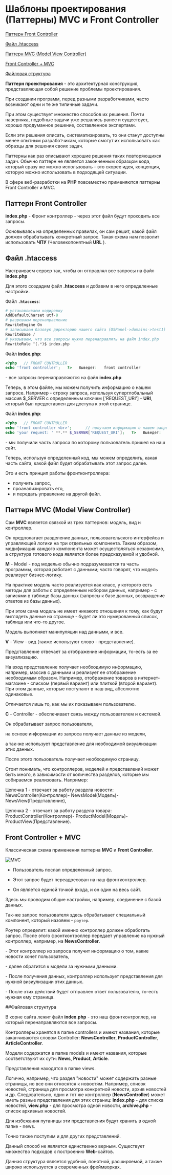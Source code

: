 # Шаблоны проектирования (Паттерны) MVC и Front Controller

[Паттерн Front Controller](#паттерн-front-controller)

[Файл .htaccess](#файл-htaccess)

[Паттерн MVC (Model View Controller)](#паттерн-mvc-model-view-controller)

[Front Controller + MVC](#front-controller--mvc)

[Файловая структура](#файловая-структура)

**Паттерн проектирования** \- это архитектурная конструкция, представляющая собой решение проблемы проектирования.

При создании программ, перед разными разработчиками, часто возникают одни и те же типичные задачи.

При этом существует множество способов их решения. Почти наверняка, подобные задачи уже решались ранее и существует, хорошо продуманное решение, составленное экспертами.

Если эти решения описать, систематизировать, то они станут доступны менее опытным разработчикам, которые смогут их использовать как образцы для решения своих задач.

Паттерны как раз описывают хорошие решения таких повторяющихся задач. Обычно паттерн не является законченным образцом кода, который сразу же можно использовать - это скорее идея, концепция, которую можно использовать в подходящей ситуации.

В сфере веб-разработки на **PHP** повсеместно применяются паттерны Front Controller и MVC.

## Паттерн Front Controller

**index.php** \- Фронт контроллер \- через этот файл будут проходить все запросы.

Основываясь на определенных правилах, он сам решит, какой файл должен обрабатывать конкретный запрос. Такая схема нам позволит использовать **ЧПУ** (Человекопонятный **URL** ).

## Файл .htaccess

Настраиваем сервер так, чтобы он отправлял все запросы на файл **index.php**

Для этого создадим файл **.htaccess** и добавим в него определенные настройки.

Файл **`.htaccess`**:

```php
# устанавливаем кодировку   
AddDefaultCharset utf-8      
# разрешаем перенаправление   
RewriteEngine On      
# записываем базовую директорию нашего сайта (OSPanel->domains->test1)   
RewriteBase /      
# указываем, что все запросы нужно перенаправлять на файл index.php   
RewriteRule ^(.*)$ index.php
```







Файл **index.php**:

```php 
<?php   // FRONT CONTROLLER   
echo 'front controller';   ?>   Выведет:   front controller
```
\- все запросы перенаправляются на файл **index.php**



Теперь, в этом файле, мы можем получить информацию о нашем запросе. Например - строку запроса, используя суперглобальный массив $\_SERVER с определенным ключем \['REQUEST\_URI'\] - **URI**, который был предоставлен для доступа к этой странице.

Файл **index.php**:



```php
<?php   // FRONT CONTROLLER   
echo 'front controller <br>';      // получаем информацию о нашем запросе   
echo 'your request: ' **.** $_SERVER['REQUEST_URI'];   ?>   Выведет:   your request: /
```
\- мы получили часть запроса по которому пользователь пришел на наш сайт.

Теперь, используя определенный код, мы можем определить, какая часть сайта, какой файл будет обрабатывать этот запрос далее.

Это и есть принцип работы фронтконтроллера:

- получить запрос,  
- проанализировать его,  
- и передать управление на другой файл.

## Паттерн MVC (Model View Controller)

Сам **MVC** является связкой из трех паттернов: модель, вид и контроллер.

Он предполагает разделение данных, пользовательского интерфейса и управляющей логики на три отдельных компонента. Таким образом, модификация каждого компонента может осуществляться независимо, а структура готового кода является более предсказуемой и удобной.

**M** - Model - под моделью обычно подразумевается та часть программы, которая работает с данными; часто говорят, что модель реализует бизнес-логику.

На практике модель часто реализуется как класс, у которого есть методы для работы с определенным нобором данных, например - с записями в таблице базы данных (запросы к базе данных, возвращение ответов из базы данных).

При этом сама модель не имеет никакого отношения к тому, как будут выглядеть данные на странице - будет ли это нумерованный список, таблица или что-то другое.

Модель выполняет манипуляции над данными, и все.

**V** - View \- вид (также используют слово - представление).

Представление отвечает за отображение информации, то-есть за ее визуализацию.

На вход представление получает необходимую информацию, например, массив с данными и реализует ее отображение необходимым образом. Например, отображение товаров в интернет-магазине - списком (первый вариант) или плиткой (второй вариант). При этом данные, которые поступают в наш вид, абсолютно одинаковые.

Отличается лишь то, как мы их показываем пользователю.

**C** - Controller - обеспечивает связь между пользователем и системой.

Он обрабатывает запрос пользователя,

на основе информации из запроса получает данные из модели,

а так-же использует представление для необходимой визуализации этих данных.

После этого пользователь получает необходимую страницу.

Стоит понимать, что контроллеров, моделей и представлений может быть много, в зависимости от количества разделов, которые мы собираемся реализовать. Например:

Цепочка 1 - отвечает за работу раздела новости: NewsController(Контроллер)- NewsModel(Модель)- NewsView(Представление),

Цепочка 2 - отвечает за работу раздела товара: ProductController(Контроллер)- ProductModel(Модель)- ProductView(Представление).




## Front Controller + MVC

Классическая схема применения паттерна **MVC** и **Front Controller**.

![MVC](/doc/img/mvc.png)

- Пользователь послал определенный запрос.

- Этот запрос будет переадресован на наш фронтконтроллер.

- Он является единой точкой входа, и он один на весь сайт.

Здесь мы проводим общие настройки, например, соединение с базой данных.

Так-же запрос пользователя здесь обрабатывает специальный компонент, который назовем - `роутер`.

Роутер определит: какой именно контроллер должен обработать запрос. После этого фронтконтроллер передает управление на нужный контроллер, например, на **NewsController**.

\- Этот контроллер из запроса получит информацию о том, какие новости хочет пользователь,

\- далее обратится к модели за нужными данными.

\- После получения данных, контроллер использует представления для нужной визиулизации этих данных.

\- После этих действий будет отправлен ответ пользователю, то-есть нужная ему страница.





##Файловая структура


В корне сайта лежит файл **index.php** - это наш фронтконтроллер, на который перенаправляются все запросы.

Контроллеры хранятся в папке controllers и имеют названия, которые заканчиваются словом Controller: **NewsController**, **ProductController**, **ArticleController**.

Модели содержатся в папке models и имеют названия, которые соответствуют их сути: **News**, **Product**, **Article**.

Представления находятся в папке views.

Логично, например, что раздел "новости" может содержать разные страницы, но все они относятся к новостям. Например, список новостей, страница для просмотра конкретной новости, архив новостей и др. Следовательно, один и тот же контроллер (**NewsController**) может иметь разные представления для этих страниц: **index.php** - для списка новостей, **view.php** - для просмотра одной новости, **archive.php** - список архивных новостей.

Для избежания путаницы эти представления будут хранить в одной папке - news.

Точно также поступим и для других представлений.

Данный способ не является единственно верным. Существует множество подходов к построению **Web**\-сайтов.

Данная структура является удобной, понятной, расширяемой, а также широко используется в современных фреймворках.
